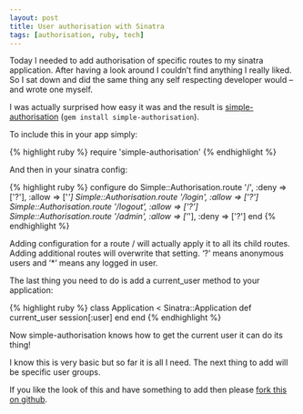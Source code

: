 ```yaml
---
layout: post
title: User authorisation with Sinatra
tags: [authorisation, ruby, tech]
---
```


Today I needed to add authorisation of specific routes to my sinatra
application. After having a look around I couldn’t find anything I
really liked. So I sat down and did the same thing any self respecting
developer would – and wrote one myself.

I was actually surprised how easy it was and the result is
[simple-authorisation](https://rubygems.org/gems/simple-authorisation)
(`gem install simple-authorisation`).

To include this in your app simply:

{% highlight ruby %}
  require 'simple-authorisation'
{% endhighlight %}

And then in your sinatra config:

{% highlight ruby %}
  configure do
    Simple::Authorisation.route '/', :deny => ['?'], :allow => ['*']
    Simple::Authorisation.route '/login', :allow => ['?']
    Simple::Authorisation.route '/logout', :allow => ['?']
    Simple::Authorisation.route '/admin', :allow => ['*'], :deny => ['?']
  end
{% endhighlight %}


Adding configuration for a route / will actually apply it to all its
child routes. Adding additional routes will overwrite that setting. ‘?’
means anonymous users and ‘\*’ means any logged in user.

The last thing you need to do is add a current\_user method to your
application:

{% highlight ruby %}
  class Application < Sinatra::Application
    def current_user
      session[:user]
    end
  end
{% endhighlight %}

Now simple-authorisation knows how to get the current user it can do its
thing!

I know this is very basic but so far it is all I need. The next thing to
add will be specific user groups.

If you like the look of this and have something to add then please [fork
this on github](https://github.com/dereke/simple-authorisation).

